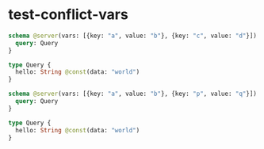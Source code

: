 # test-conflict-vars


```graphql @server
schema @server(vars: [{key: "a", value: "b"}, {key: "c", value: "d"}]) @upstream {
  query: Query
}

type Query {
  hello: String @const(data: "world")
}
```


```graphql @server
schema @server(vars: [{key: "a", value: "b"}, {key: "p", value: "q"}]) @upstream {
  query: Query
}

type Query {
  hello: String @const(data: "world")
}
```
